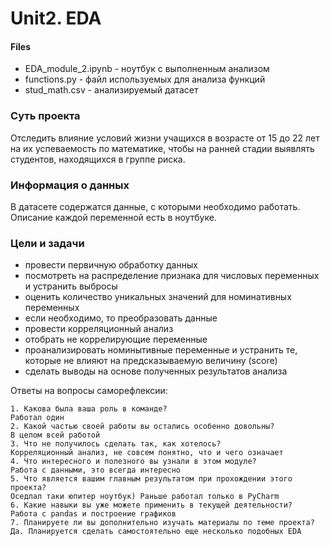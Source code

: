 # Unit2. EDA
#### Files
- EDA_module_2.ipynb - ноутбук с выполненным анализом
- functions.py - файл используемых для анализа функций
- stud_math.csv - анализируемый датасет

### Суть проекта
Отследить влияние условий жизни учащихся в возрасте от 15 до 22 лет на их успеваемость по математике, чтобы на ранней стадии выявлять студентов, находящихся в группе риска.

### Информация о данных
В датасете содержатся данные, с которыми необходимо работать. Описание каждой переменной есть в ноутбуке.  

### Цели и задачи
* провести первичную обработку данных
* посмотреть на распределение признака для числовых переменных и устранить выбросы
* оценить количество уникальных значений для номинативных переменных
* если необходимо, то преобразовать данные
* провести корреляционный анализ
* отобрать не коррелирующие переменные
* проанализировать номинытивные переменные и устранить те, которые не влияют на предсказываемую величину (score)
* сделать выводы на основе полученных результатов анализа 


Ответы на вопросы саморефлексии:

    1. Какова была ваша роль в команде?
    Работал один 
    2. Какой частью своей работы вы остались особенно довольны?
    В целом всей работой
    3. Что не получилось сделать так, как хотелось?
    Корреляционный анализ, не совсем понятно, что и чего означает
    4. Что интересного и полезного вы узнали в этом модуле?
    Работа с данными, это всегда интересно
    5. Что является вашим главным результатом при прохождении этого проекта?
    Оседлал таки юпитер ноутбук) Раньше работал только в PyCharm
    6. Какие навыки вы уже можете применить в текущей деятельности?
    Работа с pandas и построение графиков
    7. Планируете ли вы дополнительно изучать материалы по теме проекта?
    Да. Планируется сделать самостоятельно еще несколько подобных EDA
